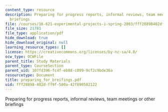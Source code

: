 ```yaml
---
content_type: resource
description: Preparing for progress reports, informal reviews, team meetings or other
  briefings
file: /courses/16-621-experimental-projects-i-spring-2003/fff28898402dff9f500a42f890582122_preparing_for_breifings.pdf
file_size: 21781
file_type: application/pdf
hide_download: true
hide_download_original: null
learning_resource_types: []
license: https://creativecommons.org/licenses/by-nc-sa/4.0/
ocw_type: OCWFile
parent_title: Study Materials
parent_type: CourseSection
parent_uid: 107fd396-fc4f-eb8d-c099-9cf2c9bde36a
resourcetype: Document
title: preparing_for_breifings.pdf
uid: fff28898-402d-ff9f-500a-42f890582122
---
```

Preparing for progress reports, informal reviews, team meetings or other briefings